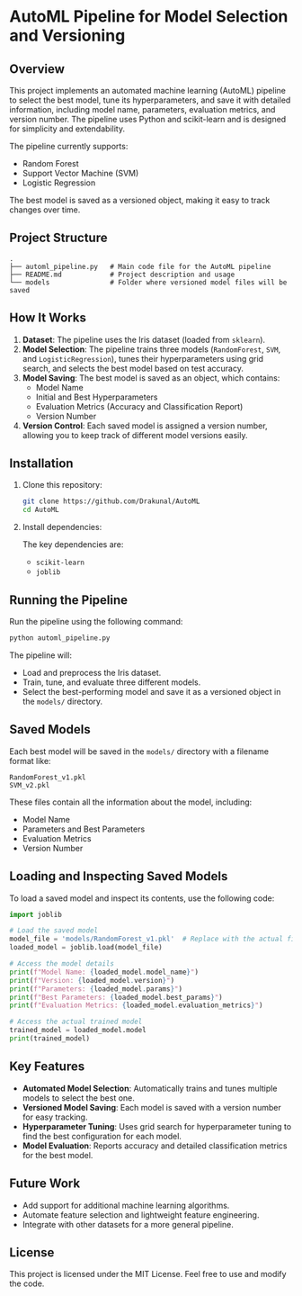 # AutoML Pipeline for Model Selection and Versioning

## Overview

This project implements an automated machine learning (AutoML) pipeline to select the best model, tune its hyperparameters, and save it with detailed information, including model name, parameters, evaluation metrics, and version number. The pipeline uses Python and scikit-learn and is designed for simplicity and extendability.

The pipeline currently supports:
- Random Forest
- Support Vector Machine (SVM)
- Logistic Regression

The best model is saved as a versioned object, making it easy to track changes over time.

## Project Structure

```
.
├── automl_pipeline.py   # Main code file for the AutoML pipeline
├── README.md            # Project description and usage
└── models               # Folder where versioned model files will be saved
```

## How It Works

1. **Dataset**: The pipeline uses the Iris dataset (loaded from `sklearn`).
2. **Model Selection**: The pipeline trains three models (`RandomForest`, `SVM`, and `LogisticRegression`), tunes their hyperparameters using grid search, and selects the best model based on test accuracy.
3. **Model Saving**: The best model is saved as an object, which contains:
   - Model Name
   - Initial and Best Hyperparameters
   - Evaluation Metrics (Accuracy and Classification Report)
   - Version Number
4. **Version Control**: Each saved model is assigned a version number, allowing you to keep track of different model versions easily.

## Installation

1. Clone this repository:
   ```bash
   git clone https://github.com/Drakunal/AutoML
   cd AutoML
   ```

2. Install dependencies:
   <!--```bash
   pip install -r requirements.txt
   ```-->

   The key dependencies are:
   - `scikit-learn`
   - `joblib`

## Running the Pipeline

Run the pipeline using the following command:

```bash
python automl_pipeline.py
```

The pipeline will:
- Load and preprocess the Iris dataset.
- Train, tune, and evaluate three different models.
- Select the best-performing model and save it as a versioned object in the `models/` directory.

## Saved Models

Each best model will be saved in the `models/` directory with a filename format like:
```
RandomForest_v1.pkl
SVM_v2.pkl
```

These files contain all the information about the model, including:
- Model Name
- Parameters and Best Parameters
- Evaluation Metrics
- Version Number

## Loading and Inspecting Saved Models

To load a saved model and inspect its contents, use the following code:

```python
import joblib

# Load the saved model
model_file = 'models/RandomForest_v1.pkl'  # Replace with the actual file path
loaded_model = joblib.load(model_file)

# Access the model details
print(f"Model Name: {loaded_model.model_name}")
print(f"Version: {loaded_model.version}")
print(f"Parameters: {loaded_model.params}")
print(f"Best Parameters: {loaded_model.best_params}")
print(f"Evaluation Metrics: {loaded_model.evaluation_metrics}")

# Access the actual trained model
trained_model = loaded_model.model
print(trained_model)
```

## Key Features

- **Automated Model Selection**: Automatically trains and tunes multiple models to select the best one.
- **Versioned Model Saving**: Each model is saved with a version number for easy tracking.
- **Hyperparameter Tuning**: Uses grid search for hyperparameter tuning to find the best configuration for each model.
- **Model Evaluation**: Reports accuracy and detailed classification metrics for the best model.

## Future Work

- Add support for additional machine learning algorithms.
- Automate feature selection and lightweight feature engineering.
- Integrate with other datasets for a more general pipeline.

## License

This project is licensed under the MIT License. Feel free to use and modify the code.
```

